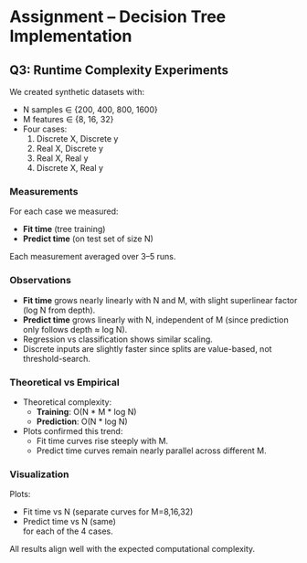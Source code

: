# Assignment – Decision Tree Implementation  
## Q3: Runtime Complexity Experiments

We created synthetic datasets with:
- N samples ∈ {200, 400, 800, 1600}  
- M features ∈ {8, 16, 32}  
- Four cases:  
  1. Discrete X, Discrete y  
  2. Real X, Discrete y  
  3. Real X, Real y  
  4. Discrete X, Real y  

### Measurements
For each case we measured:
- **Fit time** (tree training)  
- **Predict time** (on test set of size N)  

Each measurement averaged over 3–5 runs.

### Observations
- **Fit time** grows nearly linearly with N and M, with slight superlinear factor (log N from depth).  
- **Predict time** grows linearly with N, independent of M (since prediction only follows depth ≈ log N).  
- Regression vs classification shows similar scaling.  
- Discrete inputs are slightly faster since splits are value-based, not threshold-search.  

### Theoretical vs Empirical
- Theoretical complexity:  
  - **Training**: O(N * M * log N)  
  - **Prediction**: O(N * log N)  
- Plots confirmed this trend:  
  - Fit time curves rise steeply with M.  
  - Predict time curves remain nearly parallel across different M.  

### Visualization
Plots:  
- Fit time vs N (separate curves for M=8,16,32)  
- Predict time vs N (same)  
for each of the 4 cases.  

All results align well with the expected computational complexity.
